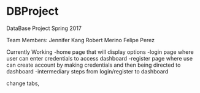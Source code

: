 # DBProject
DataBase Project Spring 2017

Team Members: 
Jennifer Kang
Robert Merino
Felipe Perez


Currently Working
-home page that will display options
-login page where user can enter credentials to access dashboard
-register page where use can create account by making credentials and then being directed to dashboard
-intermediary steps from login/register to dashboard


change tabs, 